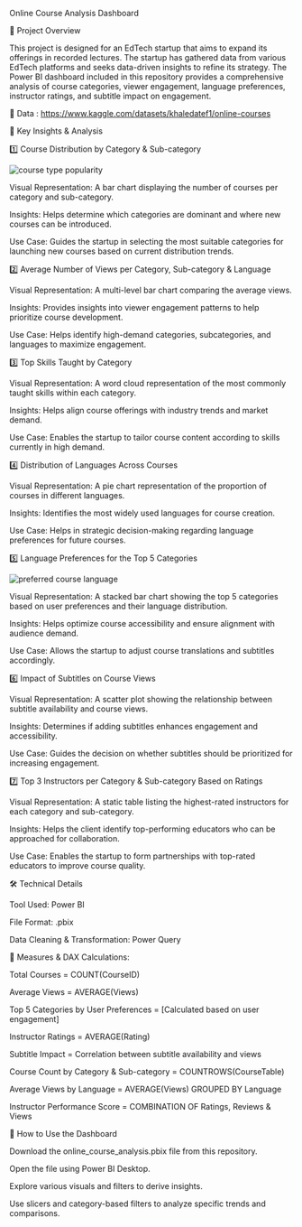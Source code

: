 
Online Course Analysis Dashboard

📌 Project Overview

This project is designed for an EdTech startup that aims to expand its offerings in recorded lectures. The startup has gathered data from various EdTech platforms and seeks data-driven insights to refine its strategy. The Power BI dashboard included in this repository provides a comprehensive analysis of course categories, viewer engagement, language preferences, instructor ratings, and subtitle impact on engagement.

📌 Data : https://www.kaggle.com/datasets/khaledatef1/online-courses

🎯 Key Insights & Analysis

1️⃣ Course Distribution by Category & Sub-category

![course type popularity](https://github.com/user-attachments/assets/1e562108-7047-4b3e-bbf6-0b1befdd8303)

Visual Representation: A bar chart displaying the number of courses per category and sub-category.

Insights: Helps determine which categories are dominant and where new courses can be introduced.

Use Case: Guides the startup in selecting the most suitable categories for launching new courses based on current distribution trends.

2️⃣ Average Number of Views per Category, Sub-category & Language

Visual Representation: A multi-level bar chart comparing the average views.

Insights: Provides insights into viewer engagement patterns to help prioritize course development.

Use Case: Helps identify high-demand categories, subcategories, and languages to maximize engagement.

3️⃣ Top Skills Taught by Category

Visual Representation: A word cloud representation of the most commonly taught skills within each category.

Insights: Helps align course offerings with industry trends and market demand.

Use Case: Enables the startup to tailor course content according to skills currently in high demand.

4️⃣ Distribution of Languages Across Courses

Visual Representation: A pie chart representation of the proportion of courses in different languages.

Insights: Identifies the most widely used languages for course creation.

Use Case: Helps in strategic decision-making regarding language preferences for future courses.

5️⃣ Language Preferences for the Top 5 Categories

![preferred course language](https://github.com/user-attachments/assets/a83716fa-e1e1-4de1-b365-ae18294aa498)

Visual Representation: A stacked bar chart showing the top 5 categories based on user preferences and their language distribution.

Insights: Helps optimize course accessibility and ensure alignment with audience demand.

Use Case: Allows the startup to adjust course translations and subtitles accordingly.

6️⃣ Impact of Subtitles on Course Views

Visual Representation: A scatter plot showing the relationship between subtitle availability and course views.

Insights: Determines if adding subtitles enhances engagement and accessibility.

Use Case: Guides the decision on whether subtitles should be prioritized for increasing engagement.

7️⃣ Top 3 Instructors per Category & Sub-category Based on Ratings

Visual Representation: A static table listing the highest-rated instructors for each category and sub-category.

Insights: Helps the client identify top-performing educators who can be approached for collaboration.

Use Case: Enables the startup to form partnerships with top-rated educators to improve course quality.

🛠 Technical Details

Tool Used: Power BI

File Format: .pbix

Data Cleaning & Transformation: Power Query

📌 Measures & DAX Calculations:

Total Courses = COUNT(CourseID)

Average Views = AVERAGE(Views)

Top 5 Categories by User Preferences = [Calculated based on user engagement]

Instructor Ratings = AVERAGE(Rating)

Subtitle Impact = Correlation between subtitle availability and views

Course Count by Category & Sub-category = COUNTROWS(CourseTable)

Average Views by Language = AVERAGE(Views) GROUPED BY Language

Instructor Performance Score = COMBINATION OF Ratings, Reviews & Views

🚀 How to Use the Dashboard

Download the online_course_analysis.pbix file from this repository.

Open the file using Power BI Desktop.

Explore various visuals and filters to derive insights.

Use slicers and category-based filters to analyze specific trends and comparisons.
